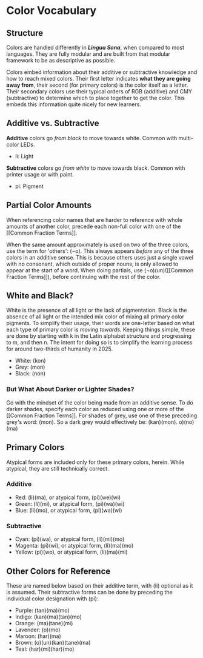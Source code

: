 # Color Vocabulary
## Structure
Colors are handled differently in ***Lingua Sona***, when compared to most languages. They are fully modular and are built from that modular framework to be as descriptive as possible.

Colors embed information about their additive or subtractive knowledge and how to reach mixed colors. Their first letter indicates **what they are going away from**, their second (for primary colors) is the color itself as a letter. Their secondary colors use their typical orders of RGB (additive) and CMY (subtractive) to determine which to place together to get the color. This embeds this information quite nicely for new learners. 

## Additive vs. Subtractive
**Additive** colors go *from black* to move towards white. Common with multi-color LEDs.
* li: Light

**Subtractive** colors go *from white* to move towards black. Common with printer usage or with paint.
- pi: Pigment

## Partial Color Amounts
When referencing color names that are harder to reference with whole amounts of another color, precede each non-full color with one of the [[Common Fraction Terms]].

When the same amount approximately is used on two of the three colors, use the term for 'others': (¬o). This always appears *before* any of the three colors in an additive sense. This is because others uses just a single vowel with no consonant, which outside of proper nouns, is only allowed to appear at the start of a word. When doing partials, use (¬o)(un)([[Common Fraction Terms]]), before continuing with the rest of the color.

## White and Black?
White is the presence of all light or the lack of pigmentation. Black is the absence of all light or the intended mix color of mixing all primary color pigments. To simplify their usage, their words are one-letter based on what each type of primary color is *moving towards.* Keeping things simple, these are done by starting with k in the Latin alphabet structure and progressing to m, and then n.  The intent for doing so is to simplify the learning process for around two-thirds of humanity in 2025.

- White: (kon)
- Grey: (mon)
- Black: (non)

### But What About Darker or Lighter Shades?
Go with the mindset of the color being made from an additive sense. To do darker shades, specify each color as reduced using one or more of the [[Common Fraction Terms]]. For shades of grey, use one of these preceding grey's word: (mon). So a dark grey would effectively be: (kan)(mon).
o)(no)(ma)
## Primary Colors
Atypical forms are included only for these primary colors, herein. While atypical, they are still technically correct.
### Additive
- Red: (li)(ma), or atypical form, (pi)(we)(wi)
- Green: (li)(mi), or atypical form, (pi)(wa)(wi)
- Blue: (li)(mo), or atypical form, (pi)(wa)(wi)

### Subtractive 
* Cyan: (pi)(wa), or atypical form, (li)(mi)(mo)
* Magenta: (pi)(wi), or atypical form, (li)(ma)(mo)
* Yellow: (pi)(wo), or atypical form, (li)(ma)(mi)

## Other Colors for Reference
These are named below based on their additive term, with (li) optional as it is assumed. Their subtractive forms can be done by preceding the individual color designation with (pi):
- Purple: (tan)(ma)(mo)
- Indigo: (kan)(ma)(tan)(mo)
- Orange: (ma)(tane)(mi)
- Lavender: (o)(mo)
- Maroon: (har)(ma)
- Brown: (o)(un)(kan)(tane)(ma)
- Teal: (har)(mi)(har)(mo)